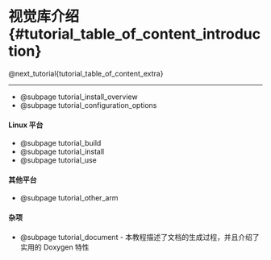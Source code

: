 视觉库介绍 {#tutorial_table_of_content_introduction}
============

@next_tutorial{tutorial_table_of_content_extra}

------

- @subpage tutorial_install_overview
- @subpage tutorial_configuration_options

#### Linux 平台

- @subpage tutorial_build
- @subpage tutorial_install
- @subpage tutorial_use

#### 其他平台

- @subpage tutorial_other_arm

#### 杂项

- @subpage tutorial_document - 本教程描述了文档的生成过程，并且介绍了实用的 Doxygen 特性
